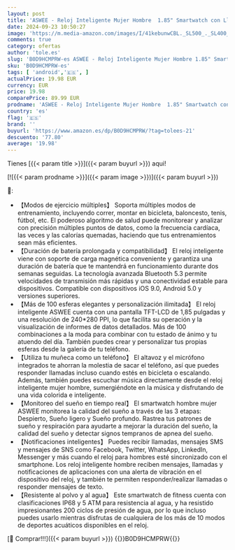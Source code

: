 ```yaml
---
layout: post
title: 'ASWEE - Reloj Inteligente Mujer Hombre  1.85" Smartwatch con Llamadas Bluetooth  140+ Modos Deportivos Smart Watch con SpO2/Pulsómetro/Monitor de Sueño/Podómetro  Impermeable IP68 Smart Watch Para Android iOS'
date: 2024-09-23 10:50:27
image: 'https://m.media-amazon.com/images/I/41kebunwCBL._SL500_._SL400_.jpg'
comments: true
category: ofertas
author: 'tole.es'
slug: 'B0D9HCMPRW-es ASWEE - Reloj Inteligente Mujer Hombre 1.85" Smartwatch...'
sku: 'B0D9HCMPRW-es'
tags: [ 'android','🇪🇸', ]
actualPrice: 19.98 EUR
currency: EUR
price: 19.98
comparePrice: 89.99 EUR
prodname: 'ASWEE - Reloj Inteligente Mujer Hombre  1.85" Smartwatch con Llamadas Bluetooth  140+ Modos Deportivos Smart Watch con SpO2/Pulsómetro/Monitor de Sueño/Podómetro  Impermeable IP68 Smart Watch Para Android iOS'
country: 'es'
flag: '🇪🇸'
brand: ''
buyurl: 'https://www.amazon.es/dp/B0D9HCMPRW/?tag=tolees-21'
descuento: '77.80'
average: '19.98'
---
```


Tienes [{{< param title >}}]({{< param buyurl >}}) aqui!

[![{{< param prodname >}}]({{< param image >}})]({{< param buyurl >}})

🔎:

- 【Modos de ejercicio múltiples】 Soporta múltiples modos de entrenamiento, incluyendo correr, montar en bicicleta, baloncesto, tenis, fútbol, etc. El poderoso algoritmo de salud puede monitorear y analizar con precisión múltiples puntos de datos, como la frecuencia cardíaca, las veces y las calorías quemadas, haciendo que tus entrenamientos sean más eficientes.
- 【Duración de batería prolongada y compatibilidad】 El reloj inteligente viene con soporte de carga magnética conveniente y garantiza una duración de batería que te mantendrá en funcionamiento durante dos semanas seguidas. La tecnología avanzada Bluetooth 5.3 permite velocidades de transmisión más rápidas y una conectividad estable para dispositivos. Compatible con dispositivos iOS 9.0, Android 5.0 y versiones superiores.
- 【Más de 100 esferas elegantes y personalización ilimitada】 El reloj inteligente ASWEE cuenta con una pantalla TFT-LCD de 1,85 pulgadas y una resolución de 240*280 PPI, lo que facilita su operación y la visualización de informes de datos detallados. Más de 100 combinaciones a la moda para combinar con tu estado de ánimo y tu atuendo del día. También puedes crear y personalizar tus propias esferas desde la galería de tu teléfono.
- 【Utiliza tu muñeca como un teléfono】 El altavoz y el micrófono integrados te ahorran la molestia de sacar el teléfono, así que puedes responder llamadas incluso cuando estés en bicicleta o escalando. Además, también puedes escuchar música directamente desde el reloj inteligente mujer hombre, sumergiéndote en la música y disfrutando de una vida colorida e inteligente.
- 【Monitoreo del sueño en tiempo real】 El smartwatch hombre mujer ASWEE monitorea la calidad del sueño a través de las 3 etapas: Despierto, Sueño ligero y Sueño profundo. Rastrea tus patrones de sueño y respiración para ayudarte a mejorar la duración del sueño, la calidad del sueño y detectar signos tempranos de apnea del sueño.
- 【Notificaciones inteligentes】 Puedes recibir llamadas, mensajes SMS y mensajes de SNS como Facebook, Twitter, WhatsApp, LinkedIn, Messenger y más cuando el reloj para hombres esté sincronizado con el smartphone. Los reloj inteligente hombre reciben mensajes, llamadas y notificaciones de aplicaciones con una alerta de vibración en el dispositivo del reloj, y también te permiten responder/realizar llamadas o responder mensajes de texto.
- 【Resistente al polvo y al agua】 Este smartwatch de fitness cuenta con clasificaciones IP68 y 5 ATM para resistencia al agua, y ha resistido impresionantes 200 ciclos de presión de agua, por lo que incluso puedes usarlo mientras disfrutas de cualquiera de los más de 10 modos de deportes acuáticos disponibles en el reloj.

[🛒 Comprar!!!]({{< param buyurl >}})
{{<world>}}B0D9HCMPRW{{</world>}}
